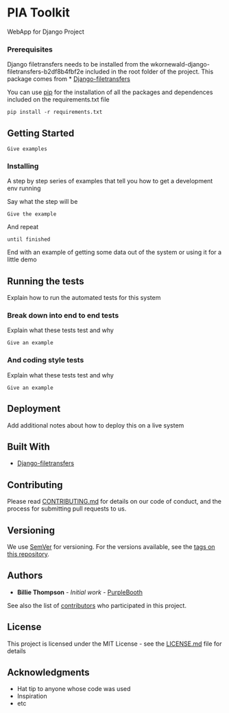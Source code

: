 # PIA Toolkit

WebApp for Django Project 

### Prerequisites


Django filetransfers needs to be installed from the wkornewald-django-filetransfers-b2df8b4fbf2e included in the root folder of the project.
This package comes from * [Django-filetransfers](https://bitbucket.org/wkornewald/django-filetransfers)

You can use [pip](https://pypi.org/project/pip/) for the installation of all the packages and dependences included on the requirements.txt file
  

```pip install -r requirements.txt```


## Getting Started



```
Give examples
```

### Installing

A step by step series of examples that tell you how to get a development env running

Say what the step will be

```
Give the example
```

And repeat

```
until finished
```

End with an example of getting some data out of the system or using it for a little demo

## Running the tests

Explain how to run the automated tests for this system

### Break down into end to end tests

Explain what these tests test and why

```
Give an example
```

### And coding style tests

Explain what these tests test and why

```
Give an example
```

## Deployment

Add additional notes about how to deploy this on a live system

## Built With

* [Django-filetransfers](https://bitbucket.org/wkornewald/django-filetransfers)


## Contributing

Please read [CONTRIBUTING.md](https://gist.github.com/PurpleBooth/b24679402957c63ec426) for details on our code of conduct, and the process for submitting pull requests to us.

## Versioning

We use [SemVer](http://semver.org/) for versioning. For the versions available, see the [tags on this repository](https://github.com/your/project/tags). 

## Authors

* **Billie Thompson** - *Initial work* - [PurpleBooth](https://github.com/PurpleBooth)

See also the list of [contributors](https://github.com/your/project/contributors) who participated in this project.

## License

This project is licensed under the MIT License - see the [LICENSE.md](LICENSE.md) file for details

## Acknowledgments

* Hat tip to anyone whose code was used
* Inspiration
* etc
